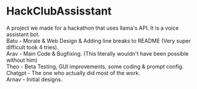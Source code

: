 # HackClubAssisstant
A project we made for a hackathon that uses llama's API. It is a voice assistant bot. </br>
Batu - Morale & Web Design & Adding line breaks to README (Very super difficult took 4 tries). </br>
Arav - Main Code & Bugfixing. (This literally wouldn't have been possible without him) </br>
Theo - Beta Testing, GUI improvements, some coding & prompt config. </br>
Chatgpt - The one who actually did most of the work. </br>
Arnav - Initial designs. </br>
